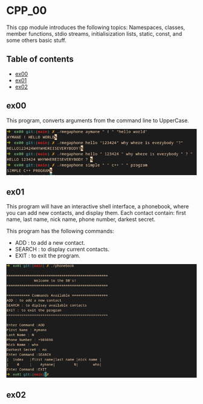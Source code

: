 # CPP_00
This cpp module introduces the following topics: Namespaces, classes, member functions, stdio streams, initialisization lists, static, const, and some others basic stuff.

## Table of contents
* [ex00](#ex00)
* [ex01](#ex01)
* [ex02](#ex02)

## ex00
This program, converts arguments from the command line to UpperCase.

![ex00_image](./screenshots/ex00.png)

## ex01
This program will have an interactive shell interface, a phonebook, where you can add new contacts, and display them. Each contact contain: first name, last name, nick name, phone number, darkest secret.

This program has the following commands:
- ADD : to add a new contact.
- SEARCH : to display current contacts.
- EXIT : to exit the program.

![ex01_image](./screenshots/ex01.png)

## ex02

